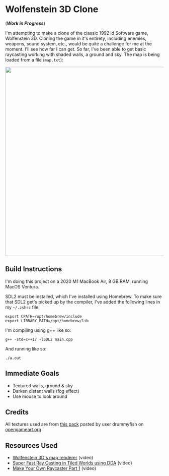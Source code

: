 # Wolfenstein 3D Clone
(_**Work in Progress**_)

I'm attempting to make a clone of the classic 1992 id Software game, Wolfenstein 3D. Cloning the game in it's entirety, including enemies, weapons, sound system, etc., would be quite a challenge for me at the moment. I'll see how far I can get. So far, I've been able to get basic raycasting working with shaded walls, a ground and sky. The map is being loaded from a file (`map.txt`):

<p align="center">
<img src="https://user-images.githubusercontent.com/25702188/198508995-3c03cd5e-da78-45b5-a35f-a7d43baa262c.gif" width="600" />
</p>

## Build Instructions
I'm doing this project on a 2020 M1 MacBook Air, 8 GB RAM, running MacOS Ventura.

SDL2 must be installed, which I've installed using Homebrew. To make sure that SDL2 get's picked up by the compiler, I've added the following lines in my `~/.zshrc` file:
```
export CPATH=/opt/homebrew/include
export LIBRARY_PATH=/opt/homebrew/lib
```
I'm compiling using g++ like so:
```
g++ -std=c++17 -lSDL2 main.cpp
```
And running like so:
```
./a.out
```
## Immediate Goals
- Textured walls, ground & sky
- Darken distant walls (fog effect)
- Use mouse to look around

## Credits
All textures used are from [this pack](https://opengameart.org/content/big-pack-of-hand-painted-tiling-textures) posted by user drummyfish on [opengameart.org](https://opengameart.org/).

## Resources Used
- [Wolfenstein 3D's map renderer](https://www.youtube.com/watch?v=eOCQfxRQ2pY) (video)
- [Super Fast Ray Casting in Tiled Worlds using DDA](https://www.youtube.com/watch?v=NbSee-XM7WA) (video)
- [Make Your Own Raycaster Part 1](https://www.youtube.com/watch?v=gYRrGTC7GtA) (video)
